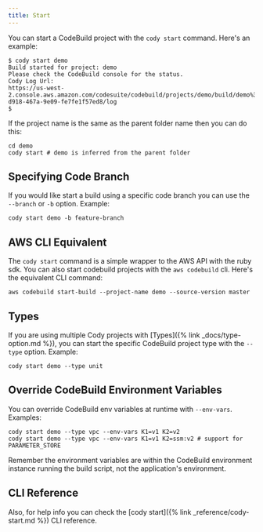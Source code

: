 ```yaml
---
title: Start
---
```


You can start a CodeBuild project with the `cody start` command. Here's an example:

    $ cody start demo
    Build started for project: demo
    Please check the CodeBuild console for the status.
    Cody Log Url:
    https://us-west-2.console.aws.amazon.com/codesuite/codebuild/projects/demo/build/demo%3A7bc4cb33-d918-467a-9e09-fe7fe1f57ed8/log
    $

If the project name is the same as the parent folder name then you can do this:

    cd demo
    cody start # demo is inferred from the parent folder

## Specifying Code Branch

If you would like start a build using a specific code branch you can use the `--branch` or `-b` option.  Example:

    cody start demo -b feature-branch

## AWS CLI Equivalent

The `cody start` command is a simple wrapper to the AWS API with the ruby sdk. You can also start codebuild projects with the `aws codebuild` cli.  Here's the equivalent CLI command:

    aws codebuild start-build --project-name demo --source-version master

## Types

If you are using multiple Cody projects with [Types]({% link _docs/type-option.md %}), you can start the specific CodeBuild project type with the `--type` option.  Example:

    cody start demo --type unit

## Override CodeBuild Environment Variables

You can override CodeBuild env variables at runtime with `--env-vars`. Examples:

    cody start demo --type vpc --env-vars K1=v1 K2=v2
    cody start demo --type vpc --env-vars K1=v1 K2=ssm:v2 # support for PARAMETER_STORE

Remember the environment variables are within the CodeBuild environment instance running the build script, not the application's environment.

## CLI Reference

Also, for help info you can check the [cody start]({% link _reference/cody-start.md %}) CLI reference.